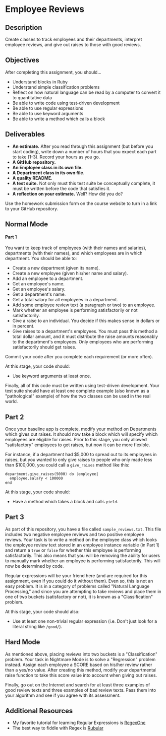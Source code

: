 # Employee Reviews

## Description

Create classes to track employees and their departments, interpret employee reviews, and give out raises to those with good reviews.

## Objectives

After completing this assignment, you should...

* Understand blocks in Ruby
* Understand simple classification problems
* Reflect on how natural language can be read by a computer to convert it to quantitative data
* Be able to write code using test-driven development
* Be able to use regular expressions
* Be able to use keyword arguments
* Be able to write a method which calls a block

## Deliverables

* **An estimate.**  After you read through this assignment (but before you start coding), write down a number of hours that you expect each part to take (1-3).  Record your hours as you go.
* **A GitHub repository.**
* **An Employee class in its own file.**
* **A Department class in its own file.**
* **A quality README.**
* **A test suite.** Not only must this test suite be conceptually complete, it must be written before the code that satisfies it.
* **A reflection on your estimate.**  Well?  How did you do?

Use the homework submission form on the course website to turn in a link to your GitHub repository.

## Normal Mode

#### Part 1

You want to keep track of employees (with their names and salaries), departments (with their names), and which employees are in which department.  You should be able to:

* Create a new department (given its name).
* Create a new employee (given his/her name and salary).
* Add an employee to a department.
* Get an employee's name.
* Get an employee's salary.
* Get a department's name.
* Get a total salary for all employees in a department.
* Add some employee review text (a paragraph or two) to an employee.
* Mark whether an employee is performing satisfactorily or not satisfactorily.
* Give a raise to an individual.  You decide if this makes sense in dollars or in percent.
* Give raises to a department's employees.  You must pass this method a total dollar amount, and it must distribute the raise amounts reasonably to the department's employees.  Only employees who are performing satisfactorily should get raises.

Commit your code after you complete each requirement (or more often).

At this stage, your code should:

* Use keyword arguments at least once.

Finally, all of this code must be written using test-driven development.  Your test suite should have at least one complete example (also known as a "pathological" example) of how the two classes can be used in the real world.

## Part 2

Once your baseline app is complete, modify your method on Departments which gives out raises.  It should now take a block which will specify which employees are eligible for raises.  Prior to this stage, you only allowed "satisfactory" employees to get raises, but now it can be more flexible.

For instance, if a department had $5,000 to spread out to its employees in raises, but you wanted to only give raises to people who only made less than $100,000, you could call a `give_raises` method like this:

    department.give_raises(5000) do |employee|
      employee.salary < 100000
    end

At this stage, your code should:

* Have a method which takes a block and calls `yield`.

## Part 3

As part of this repository, you have a file called `sample_reviews.txt`.  This file includes two negative employee reviews and two positive employee reviews.  Your task is to write a method on the employee class which looks the employee review text stored in an employee instance variable (in Part 1) and return a `true` or `false` for whether this employee is performing satisfactorily.  This also means that you will be removing the ability for users to manually mark whether an employee is performing satisfactorily.  This will now be determined by code.

Regular expressions will be your friend here (and are required for this assignment, even if you could do it without them).  Even so, this is not an easy problem.  It is in a category of problems called "Natural Language Processing," and since you are attempting to take reviews and place them in one of two buckets (satisfactory or not), it is known as a "Classification" problem.

At this stage, your code should also:

* Use at least one non-trivial regular expression (i.e. Don't just look for a literal string like `/good/`).

## Hard Mode

As mentioned above, placing reviews into two buckets is a "Classification" problem.  Your task in Nightmare Mode is to solve a "Regression" problem instead.  Assign each employee a SCORE based on his/her review rather than a yes/no value.  After creating this method, modify your departmental raise function to take this score value into account when giving out raises.

Finally, go out on the Internet and search for at least three examples of good review texts and three examples of bad review texts.  Pass them into your algorithm and see if you agree with its assessment.

## Additional Resources

* My favorite tutorial for learning Regular Expressions is [RegexOne](http://regexone.com/)
* The best way to fiddle with Regex is [Rubular](http://rubular.com/)
